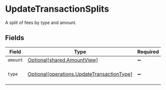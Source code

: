 # UpdateTransactionSplits

A split of fees by type and amount.


## Fields

| Field                                                                                          | Type                                                                                           | Required                                                                                       | Description                                                                                    | Example                                                                                        |
| ---------------------------------------------------------------------------------------------- | ---------------------------------------------------------------------------------------------- | ---------------------------------------------------------------------------------------------- | ---------------------------------------------------------------------------------------------- | ---------------------------------------------------------------------------------------------- |
| `amount`                                                                                       | [Optional[shared.AmountView]](../../models/shared/amountview.md)                               | :heavy_minus_sign:                                                                             | N/A                                                                                            |                                                                                                |
| `type`                                                                                         | [Optional[operations.UpdateTransactionType]](../../models/operations/updatetransactiontype.md) | :heavy_minus_sign:                                                                             | **Nullable** for Transactions Details.<br/>                                                    | processing_fee                                                                                 |